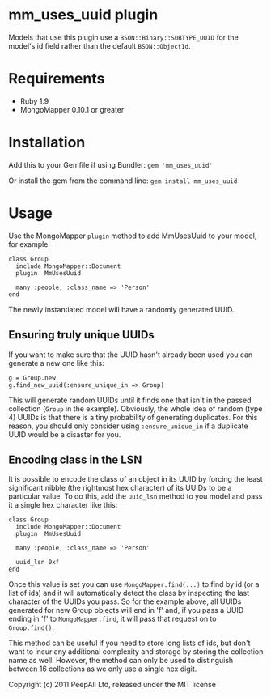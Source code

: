 
mm_uses_uuid plugin
============

Models that use this plugin use a `BSON::Binary::SUBTYPE_UUID` for the model's id field rather than the default `BSON::ObjectId`.

Requirements
============

- Ruby 1.9
- MongoMapper 0.10.1 or greater

Installation
=======

Add this to your Gemfile if using Bundler: `gem 'mm_uses_uuid'`

Or install the gem from the command line: `gem install mm_uses_uuid`

Usage
=======

Use the MongoMapper `plugin` method to add MmUsesUuid to your model, for example:

```
class Group
  include MongoMapper::Document
  plugin  MmUsesUuid
  
  many :people, :class_name => 'Person'
end
```

The newly instantiated model will have a randomly generated UUID.

Ensuring truly unique UUIDs
---------------------------

If you want to make sure that the UUID hasn't already been used
you can generate a new one like this:

```
g = Group.new
g.find_new_uuid(:ensure_unique_in => Group)
```

This will generate random UUIDs until it finds one that isn't in the passed collection (`Group` in the example).
Obviously, the whole idea of random (type 4) UUIDs is that there is a tiny probability of generating duplicates.
For this reason, you should only consider using `:ensure_unique_in` if a duplicate UUID would be a disaster for you.

Encoding class in the LSN
-------------------------

It is possible to encode the class of an object in its UUID by forcing the least significant nibble (the rightmost hex character) of its UUIDs to be a particular value.
To do this, add the `uuid_lsn` method to you model and pass it a single hex character like this:

```
class Group
  include MongoMapper::Document
  plugin  MmUsesUuid
  
  many :people, :class_name => 'Person'
  
  uuid_lsn 0xf
end
```

Once this value is set you can use `MongoMapper.find(...)` to find by id (or a list of ids) and it will automatically detect the class by inspecting
the last character of the UUIDs you pass. So for the example above, all UUIDs generated for new Group objects will end in 'f'
and, if you pass a UUID ending in 'f' to `MongoMapper.find`, it will pass that request on to `Group.find()`.

This method can be useful if you need to store long lists of ids, but don't want to incur any additional complexity and storage by storing
the collection name as well. However, the method can only be used to distinguish between 16 collections as we only use a single hex digit.

Copyright (c) 2011 PeepAll Ltd, released under the MIT license
